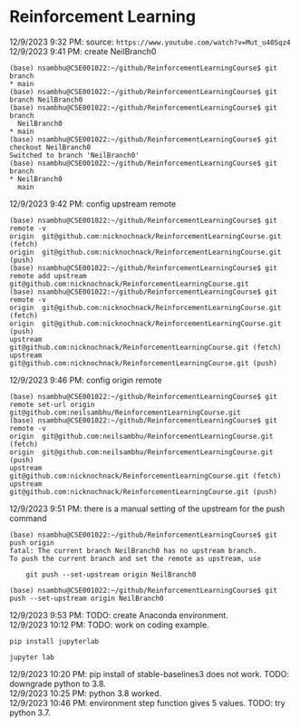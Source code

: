 # Reinforcement Learning
12/9/2023 9:32 PM: source: `https://www.youtube.com/watch?v=Mut_u40Sqz4`
12/9/2023 9:41 PM: create NeilBranch0
```
(base) nsambhu@CSE001022:~/github/ReinforcementLearningCourse$ git branch
* main
(base) nsambhu@CSE001022:~/github/ReinforcementLearningCourse$ git branch NeilBranch0
(base) nsambhu@CSE001022:~/github/ReinforcementLearningCourse$ git branch
  NeilBranch0
* main
(base) nsambhu@CSE001022:~/github/ReinforcementLearningCourse$ git checkout NeilBranch0 
Switched to branch 'NeilBranch0'
(base) nsambhu@CSE001022:~/github/ReinforcementLearningCourse$ git branch
* NeilBranch0
  main
```
12/9/2023 9:42 PM: config upstream remote
```
(base) nsambhu@CSE001022:~/github/ReinforcementLearningCourse$ git remote -v
origin	git@github.com:nicknochnack/ReinforcementLearningCourse.git (fetch)
origin	git@github.com:nicknochnack/ReinforcementLearningCourse.git (push)
(base) nsambhu@CSE001022:~/github/ReinforcementLearningCourse$ git remote add upstream git@github.com:nicknochnack/ReinforcementLearningCourse.git
(base) nsambhu@CSE001022:~/github/ReinforcementLearningCourse$ git remote -v
origin	git@github.com:nicknochnack/ReinforcementLearningCourse.git (fetch)
origin	git@github.com:nicknochnack/ReinforcementLearningCourse.git (push)
upstream	git@github.com:nicknochnack/ReinforcementLearningCourse.git (fetch)
upstream	git@github.com:nicknochnack/ReinforcementLearningCourse.git (push)
```
12/9/2023 9:46 PM: config origin remote
```
(base) nsambhu@CSE001022:~/github/ReinforcementLearningCourse$ git remote set-url origin git@github.com:neilsambhu/ReinforcementLearningCourse.git
(base) nsambhu@CSE001022:~/github/ReinforcementLearningCourse$ git remote -v
origin	git@github.com:neilsambhu/ReinforcementLearningCourse.git (fetch)
origin	git@github.com:neilsambhu/ReinforcementLearningCourse.git (push)
upstream	git@github.com:nicknochnack/ReinforcementLearningCourse.git (fetch)
upstream	git@github.com:nicknochnack/ReinforcementLearningCourse.git (push)
```
12/9/2023 9:51 PM: there is a manual setting of the upstream for the push command
```
(base) nsambhu@CSE001022:~/github/ReinforcementLearningCourse$ git push origin
fatal: The current branch NeilBranch0 has no upstream branch.
To push the current branch and set the remote as upstream, use

    git push --set-upstream origin NeilBranch0

(base) nsambhu@CSE001022:~/github/ReinforcementLearningCourse$ git push --set-upstream origin NeilBranch0 
```
12/9/2023 9:53 PM: TODO: create Anaconda environment.  
12/9/2023 10:12 PM: TODO: work on coding example.  
```
pip install jupyterlab
```
```
jupyter lab
```
12/9/2023 10:20 PM: pip install of stable-baselines3 does not work. TODO: downgrade python to 3.8.  
12/9/2023 10:25 PM: python 3.8 worked.  
12/9/2023 10:46 PM: environment step function gives 5 values. TODO: try python 3.7.  